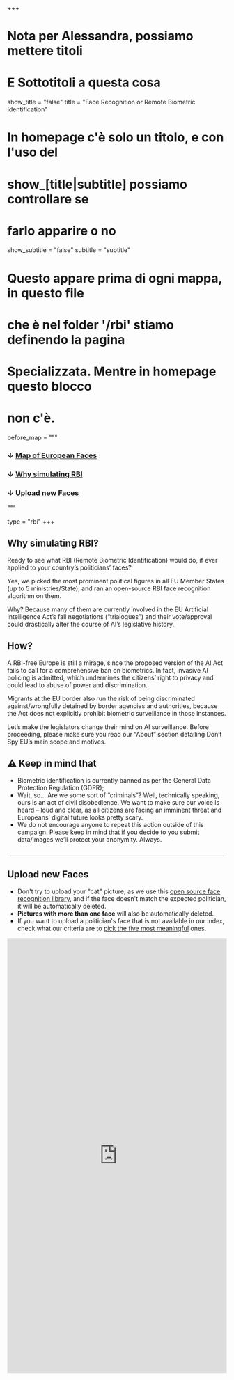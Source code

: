 +++

# Nota per Alessandra, possiamo mettere titoli
# E Sottotitoli a questa cosa
show_title = "false"
title = "Face Recognition or Remote Biometric Identification"

# In homepage c'è solo un titolo, e con l'uso del
# show_[title|subtitle] possiamo controllare se
# farlo apparire o no
show_subtitle = "false"
subtitle = "subtitle"

# Questo appare prima di ogni mappa, in questo file
# che è nel folder '/rbi' stiamo definendo la pagina
# Specializzata. Mentre in homepage questo blocco
# non c'è.
before_map = """
### ↓ [Map of European Faces](/rbi#euromap)
### ↓ [Why simulating RBI](/rbi/#why-simulating-rbi)
### ↓ [Upload new Faces](/rbi#nocoform)
"""

type = "rbi"
+++

<section id="why-simulating-rbi">

# Why simulating RBI?
 
Ready to see what RBI (Remote Biometric Identification) would do, if ever applied to your country’s politicians’ faces?

Yes, we picked the most prominent political figures in all EU Member States (up to 5 ministries/State), and ran an open-source RBI face recognition algorithm on them.

Why? Because many of them are currently involved in the EU Artificial Intelligence Act’s fall negotiations (“trialogues”) and their vote/approval could drastically alter the course of AI’s legislative history.

# How?

A RBI-free Europe is still a mirage, since the proposed version of the AI Act fails to call for a comprehensive ban on biometrics. In fact, invasive AI policing is admitted, which undermines the citizens’ right to privacy and could lead to abuse of power and discrimination. 

Migrants at the EU border also run the risk of being discriminated against/wrongfully detained by border agencies and authorities, because the Act does not explicitly prohibit biometric surveillance in those instances.

Let’s make the legislators change their mind on AI surveillance. Before proceeding, please make sure you read our “About” section detailing Don’t Spy EU’s main scope and motives.

# ⚠ Keep in mind that

* Biometric identification is currently banned as per the General Data Protection Regulation (GDPR);
* Wait, so… Are we some sort of “criminals”? Well, technically speaking, ours is an act of civil disobedience. We want to make sure our voice is heard – loud and clear, as all citizens are facing an imminent threat and Europeans’ digital future looks pretty scary.
* We do not encourage anyone to repeat this action outside of this campaign. Please keep in mind that if you decide to you submit data/images we’ll protect your anonymity. Always.

## 

</section>

---

<section id="nocoform">

# Upload new Faces

* Don't try to upload your "cat" picture, as we use this [open source face recognition library](//github.com/ageitgey/face_recognition), and if the face doesn't match the expected politician, it will be automatically deleted.
* **Pictures with more than one face** will also be automatically deleted.
* If you want to upload a politician's face that is not available in our index, check what our criteria are to [pick the five most meaningful](/blog/five-meaningful-figures/) ones.

<iframe class="nc-embed"
  src="https://db.dontspy.eu/dashboard/#/nc/form/bf2949c3-56f3-4574-8d44-13b90551a995?embed"
  frameborder="0"
  width="100%"
  height="1000"
  style="background: transparent"></iframe>

</section>